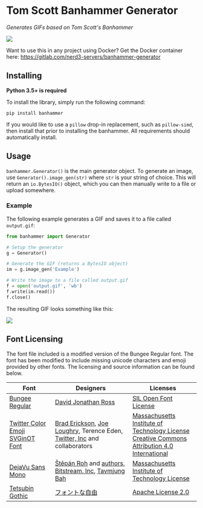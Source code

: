 # Tom Scott Banhammer Generator
_Generates GIFs based on Tom Scott's Banhammer_

![](https://i.imgur.com/l1CdgDm.gif)

Want to use this in any project using Docker? Get the Docker container here: https://gitlab.com/nerd3-servers/banhammer-generator

## Installing
**Python 3.5+ is required**

To install the library, simply run the following command:

```
pip install banhammer
```

If you would like to use a `pillow` drop-in replacement, such as `pillow-simd`, then install that prior to installing the banhammer. All requirements should automatically install.

## Usage
`banhammer.Generator()` is the main generator object. To generate an image, use `Generator().image_gen(str)` where `str` is your string of choice. This will return an `io.BytesIO()` object, which you can then manually write to a file or upload somewhere.

### Example
The following example generates a GIF and saves it to a file called `output.gif`:

```python
from banhammer import Generator

# Setup the generator
g = Generator()

# Generate the GIF (returns a BytesIO object)
im = g.image_gen('Example')

# Write the image to a file called output.gif
f = open('output.gif', 'wb')
f.write(im.read())
f.close()
```

The resulting GIF looks something like this:

![](https://i.imgur.com/TUOye1z.gif)

## Font Licensing
The font file included is a modified version of the Bungee Regular font. The font has been modified to include missing unicode characters and emoji provided by other fonts. The licensing and source information can be found below.

| Font | Designers | Licenses |
| ---- | ---------------- | ------- |
|[Bungee Regular](https://fonts.google.com/specimen/Bungee)|[David Jonathan Ross](http://www.djr.com/)|[SIL Open Font License](https://github.com/DerpyChap/banhammer/blob/master/banhammer/assets/Bungee-LICENSE.txt)
|[Twitter Color Emoji SVGinOT Font](https://github.com/twitter/twemoji)|[Brad Erickson](https://keybase.io/bde), [Joe Loughry](https://cnadocs.com/), Terence Eden, [Twitter, Inc](https://about.twitter.com/en_us/company.html) and collaborators|[Massachusetts Institute of Technology License](https://github.com/DerpyChap/banhammer/blob/master/banhammer/assets/twitter-color-emoji-LICENSE.txt)<br/>[Creative Commons Attribution 4.0 International](https://github.com/DerpyChap/banhammer/blob/master/banhammer/assets/twitter-color-emoji-LICENSE.txt#L24)
|[DejaVu Sans Mono](https://dejavu-fonts.github.io/)|[Štěpán Roh](http://alivebutsleepy.srnet.cz/) and [authors](https://dejavu-fonts.github.io/Authors.html), [Bitstream, Inc](https://www.monotype.com/), [Tavmjung Bah](https://tavmjong.free.fr/)|[Massachusetts Institute of Technology License](https://github.com/DerpyChap/banhammer/blob/master/banhammer/assets/DejaVu-LICENSE.txt)
|[Tetsubin Gothic](http://fontna.com/freefont/?p=12)|[フォントな自由](http://fontna.com/)|[Apache License 2.0](https://github.com/DerpyChap/banhammer/blob/master/banhammer/assets/Tetsubin-LICENSE.txt)
